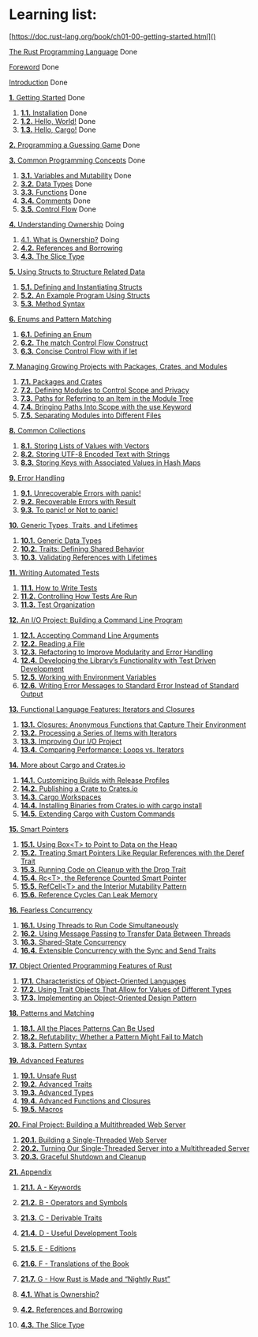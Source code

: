 # Learning list:

[https://doc.rust-lang.org/book/ch01-00-getting-started.html]()

[The Rust Programming Language](https://doc.rust-lang.org/book/title-page.html) Done

[Foreword](https://doc.rust-lang.org/book/foreword.html) Done

[Introduction](https://doc.rust-lang.org/book/ch00-00-introduction.html) Done

[**1.** Getting Started](https://doc.rust-lang.org/book/ch01-00-getting-started.html) Done


1. [**1.1.** Installation](https://doc.rust-lang.org/book/ch01-01-installation.html) Done
2. [**1.2.** Hello, World!](https://doc.rust-lang.org/book/ch01-02-hello-world.html) Done
3. [**1.3.** Hello, Cargo!](https://doc.rust-lang.org/book/ch01-03-hello-cargo.html) Done

[**2.** Programming a Guessing Game](https://doc.rust-lang.org/book/ch02-00-guessing-game-tutorial.html) Done

[**3.** Common Programming Concepts](https://doc.rust-lang.org/book/ch03-00-common-programming-concepts.html) Done


1. [**3.1.** Variables and Mutability](https://doc.rust-lang.org/book/ch03-01-variables-and-mutability.html) Done
2. [**3.2.** Data Types](https://doc.rust-lang.org/book/ch03-02-data-types.html) Done
3. [**3.3.** Functions](https://doc.rust-lang.org/book/ch03-03-how-functions-work.html) Done
4. [**3.4.** Comments](https://doc.rust-lang.org/book/ch03-04-comments.html) Done
5. [**3.5.** Control Flow](https://doc.rust-lang.org/book/ch03-05-control-flow.html) Done

[**4.** Understanding Ownership](https://doc.rust-lang.org/book/ch04-00-understanding-ownership.html) Doing


1. [4.1. What is Ownership?](https://doc.rust-lang.org/book/ch04-01-what-is-ownership.html) Doing
2. [**4.2.** References and Borrowing](https://doc.rust-lang.org/book/ch04-02-references-and-borrowing.html)
3. [**4.3.** The Slice Type](https://doc.rust-lang.org/book/ch04-03-slices.html)

[**5.** Using Structs to Structure Related Data](https://doc.rust-lang.org/book/ch05-00-structs.html)


1. [**5.1.** Defining and Instantiating Structs](https://doc.rust-lang.org/book/ch05-01-defining-structs.html)
2. [**5.2.** An Example Program Using Structs](https://doc.rust-lang.org/book/ch05-02-example-structs.html)
3. [**5.3.** Method Syntax](https://doc.rust-lang.org/book/ch05-03-method-syntax.html)

[**6.** Enums and Pattern Matching](https://doc.rust-lang.org/book/ch06-00-enums.html)


1. [**6.1.** Defining an Enum](https://doc.rust-lang.org/book/ch06-01-defining-an-enum.html)
2. [**6.2.** The match Control Flow Construct](https://doc.rust-lang.org/book/ch06-02-match.html)
3. [**6.3.** Concise Control Flow with if let](https://doc.rust-lang.org/book/ch06-03-if-let.html)

[**7.** Managing Growing Projects with Packages, Crates, and Modules](https://doc.rust-lang.org/book/ch07-00-managing-growing-projects-with-packages-crates-and-modules.html)


1. [**7.1.** Packages and Crates](https://doc.rust-lang.org/book/ch07-01-packages-and-crates.html)
2. [**7.2.** Defining Modules to Control Scope and Privacy](https://doc.rust-lang.org/book/ch07-02-defining-modules-to-control-scope-and-privacy.html)
3. [**7.3.** Paths for Referring to an Item in the Module Tree](https://doc.rust-lang.org/book/ch07-03-paths-for-referring-to-an-item-in-the-module-tree.html)
4. [**7.4.** Bringing Paths Into Scope with the use Keyword](https://doc.rust-lang.org/book/ch07-04-bringing-paths-into-scope-with-the-use-keyword.html)
5. [**7.5.** Separating Modules into Different Files](https://doc.rust-lang.org/book/ch07-05-separating-modules-into-different-files.html)

[**8.** Common Collections](https://doc.rust-lang.org/book/ch08-00-common-collections.html)


1. [**8.1.** Storing Lists of Values with Vectors](https://doc.rust-lang.org/book/ch08-01-vectors.html)
2. [**8.2.** Storing UTF-8 Encoded Text with Strings](https://doc.rust-lang.org/book/ch08-02-strings.html)
3. [**8.3.** Storing Keys with Associated Values in Hash Maps](https://doc.rust-lang.org/book/ch08-03-hash-maps.html)

[**9.** Error Handling](https://doc.rust-lang.org/book/ch09-00-error-handling.html)


1. [**9.1.** Unrecoverable Errors with panic!](https://doc.rust-lang.org/book/ch09-01-unrecoverable-errors-with-panic.html)
2. [**9.2.** Recoverable Errors with Result](https://doc.rust-lang.org/book/ch09-02-recoverable-errors-with-result.html)
3. [**9.3.** To panic! or Not to panic!](https://doc.rust-lang.org/book/ch09-03-to-panic-or-not-to-panic.html)

[**10.** Generic Types, Traits, and Lifetimes](https://doc.rust-lang.org/book/ch10-00-generics.html)


1. [**10.1.** Generic Data Types](https://doc.rust-lang.org/book/ch10-01-syntax.html)
2. [**10.2.** Traits: Defining Shared Behavior](https://doc.rust-lang.org/book/ch10-02-traits.html)
3. [**10.3.** Validating References with Lifetimes](https://doc.rust-lang.org/book/ch10-03-lifetime-syntax.html)

[**11.** Writing Automated Tests](https://doc.rust-lang.org/book/ch11-00-testing.html)


1. [**11.1.** How to Write Tests](https://doc.rust-lang.org/book/ch11-01-writing-tests.html)
2. [**11.2.** Controlling How Tests Are Run](https://doc.rust-lang.org/book/ch11-02-running-tests.html)
3. [**11.3.** Test Organization](https://doc.rust-lang.org/book/ch11-03-test-organization.html)

[**12.** An I/O Project: Building a Command Line Program](https://doc.rust-lang.org/book/ch12-00-an-io-project.html)


1. [**12.1.** Accepting Command Line Arguments](https://doc.rust-lang.org/book/ch12-01-accepting-command-line-arguments.html)
2. [**12.2.** Reading a File](https://doc.rust-lang.org/book/ch12-02-reading-a-file.html)
3. [**12.3.** Refactoring to Improve Modularity and Error Handling](https://doc.rust-lang.org/book/ch12-03-improving-error-handling-and-modularity.html)
4. [**12.4.** Developing the Library’s Functionality with Test Driven Development](https://doc.rust-lang.org/book/ch12-04-testing-the-librarys-functionality.html)
5. [**12.5.** Working with Environment Variables](https://doc.rust-lang.org/book/ch12-05-working-with-environment-variables.html)
6. [**12.6.** Writing Error Messages to Standard Error Instead of Standard Output](https://doc.rust-lang.org/book/ch12-06-writing-to-stderr-instead-of-stdout.html)

[**13.** Functional Language Features: Iterators and Closures](https://doc.rust-lang.org/book/ch13-00-functional-features.html)


1. [**13.1.** Closures: Anonymous Functions that Capture Their Environment](https://doc.rust-lang.org/book/ch13-01-closures.html)
2. [**13.2.** Processing a Series of Items with Iterators](https://doc.rust-lang.org/book/ch13-02-iterators.html)
3. [**13.3.** Improving Our I/O Project](https://doc.rust-lang.org/book/ch13-03-improving-our-io-project.html)
4. [**13.4.** Comparing Performance: Loops vs. Iterators](https://doc.rust-lang.org/book/ch13-04-performance.html)

[**14.** More about Cargo and Crates.io](https://doc.rust-lang.org/book/ch14-00-more-about-cargo.html)


1. [**14.1.** Customizing Builds with Release Profiles](https://doc.rust-lang.org/book/ch14-01-release-profiles.html)
2. [**14.2.** Publishing a Crate to Crates.io](https://doc.rust-lang.org/book/ch14-02-publishing-to-crates-io.html)
3. [**14.3.** Cargo Workspaces](https://doc.rust-lang.org/book/ch14-03-cargo-workspaces.html)
4. [**14.4.** Installing Binaries from Crates.io with cargo install](https://doc.rust-lang.org/book/ch14-04-installing-binaries.html)
5. [**14.5.** Extending Cargo with Custom Commands](https://doc.rust-lang.org/book/ch14-05-extending-cargo.html)

[**15.** Smart Pointers](https://doc.rust-lang.org/book/ch15-00-smart-pointers.html)


1. [**15.1.** Using Box&lt;T&gt; to Point to Data on the Heap](https://doc.rust-lang.org/book/ch15-01-box.html)
2. [**15.2.** Treating Smart Pointers Like Regular References with the Deref Trait](https://doc.rust-lang.org/book/ch15-02-deref.html)
3. [**15.3.** Running Code on Cleanup with the Drop Trait](https://doc.rust-lang.org/book/ch15-03-drop.html)
4. [**15.4.** Rc&lt;T&gt;, the Reference Counted Smart Pointer](https://doc.rust-lang.org/book/ch15-04-rc.html)
5. [**15.5.** RefCell&lt;T&gt; and the Interior Mutability Pattern](https://doc.rust-lang.org/book/ch15-05-interior-mutability.html)
6. [**15.6.** Reference Cycles Can Leak Memory](https://doc.rust-lang.org/book/ch15-06-reference-cycles.html)

[**16.** Fearless Concurrency](https://doc.rust-lang.org/book/ch16-00-concurrency.html)


1. [**16.1.** Using Threads to Run Code Simultaneously](https://doc.rust-lang.org/book/ch16-01-threads.html)
2. [**16.2.** Using Message Passing to Transfer Data Between Threads](https://doc.rust-lang.org/book/ch16-02-message-passing.html)
3. [**16.3.** Shared-State Concurrency](https://doc.rust-lang.org/book/ch16-03-shared-state.html)
4. [**16.4.** Extensible Concurrency with the Sync and Send Traits](https://doc.rust-lang.org/book/ch16-04-extensible-concurrency-sync-and-send.html)

[**17.** Object Oriented Programming Features of Rust](https://doc.rust-lang.org/book/ch17-00-oop.html)


1. [**17.1.** Characteristics of Object-Oriented Languages](https://doc.rust-lang.org/book/ch17-01-what-is-oo.html)
2. [**17.2.** Using Trait Objects That Allow for Values of Different Types](https://doc.rust-lang.org/book/ch17-02-trait-objects.html)
3. [**17.3.** Implementing an Object-Oriented Design Pattern](https://doc.rust-lang.org/book/ch17-03-oo-design-patterns.html)

[**18.** Patterns and Matching](https://doc.rust-lang.org/book/ch18-00-patterns.html)


1. [**18.1.** All the Places Patterns Can Be Used](https://doc.rust-lang.org/book/ch18-01-all-the-places-for-patterns.html)
2. [**18.2.** Refutability: Whether a Pattern Might Fail to Match](https://doc.rust-lang.org/book/ch18-02-refutability.html)
3. [**18.3.** Pattern Syntax](https://doc.rust-lang.org/book/ch18-03-pattern-syntax.html)

[**19.** Advanced Features](https://doc.rust-lang.org/book/ch19-00-advanced-features.html)


1. [**19.1.** Unsafe Rust](https://doc.rust-lang.org/book/ch19-01-unsafe-rust.html)
2. [**19.2.** Advanced Traits](https://doc.rust-lang.org/book/ch19-03-advanced-traits.html)
3. [**19.3.** Advanced Types](https://doc.rust-lang.org/book/ch19-04-advanced-types.html)
4. [**19.4.** Advanced Functions and Closures](https://doc.rust-lang.org/book/ch19-05-advanced-functions-and-closures.html)
5. [**19.5.** Macros](https://doc.rust-lang.org/book/ch19-06-macros.html)

[**20.** Final Project: Building a Multithreaded Web Server](https://doc.rust-lang.org/book/ch20-00-final-project-a-web-server.html)


1. [**20.1.** Building a Single-Threaded Web Server](https://doc.rust-lang.org/book/ch20-01-single-threaded.html)
2. [**20.2.** Turning Our Single-Threaded Server into a Multithreaded Server](https://doc.rust-lang.org/book/ch20-02-multithreaded.html)
3. [**20.3.** Graceful Shutdown and Cleanup](https://doc.rust-lang.org/book/ch20-03-graceful-shutdown-and-cleanup.html)

[**21.** Appendix](https://doc.rust-lang.org/book/appendix-00.html)


1. [**21.1.** A - Keywords](https://doc.rust-lang.org/book/appendix-01-keywords.html)
2. [**21.2.** B - Operators and Symbols](https://doc.rust-lang.org/book/appendix-02-operators.html)
3. [**21.3.** C - Derivable Traits](https://doc.rust-lang.org/book/appendix-03-derivable-traits.html)
4. [**21.4.** D - Useful Development Tools](https://doc.rust-lang.org/book/appendix-04-useful-development-tools.html)
5. [**21.5.** E - Editions](https://doc.rust-lang.org/book/appendix-05-editions.html)
6. [**21.6.** F - Translations of the Book](https://doc.rust-lang.org/book/appendix-06-translation.html)
7. [**21.7.** G - How Rust is Made and “Nightly Rust”](https://doc.rust-lang.org/book/appendix-07-nightly-rust.html)

1. [**4.1.** What is Ownership?](https://doc.rust-lang.org/book/ch04-01-what-is-ownership.html)
2. [**4.2.** References and Borrowing](https://doc.rust-lang.org/book/ch04-02-references-and-borrowing.html)
3. [**4.3.** The Slice Type](https://doc.rust-lang.org/book/ch04-03-slices.html)
